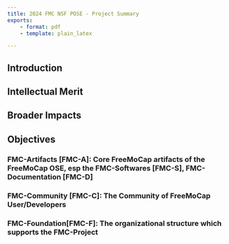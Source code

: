 ```yaml
---
title: 2024 FMC NSF POSE - Project Summary
exports: 
    - format: pdf
    - template: plain_latex

---
```



## Introduction

## Intellectual Merit

## Broader Impacts

## Objectives

### FMC-Artifacts [FMC-A]: Core FreeMoCap artifacts of the FreeMoCap OSE, esp the FMC-Softwares [FMC-S], FMC-Documentation [FMC-D]
### FMC-Community [FMC-C]: The Community of FreeMoCap User/Developers
### FMC-Foundation[FMC-F]: The organizational structure which supports the FMC-Project
